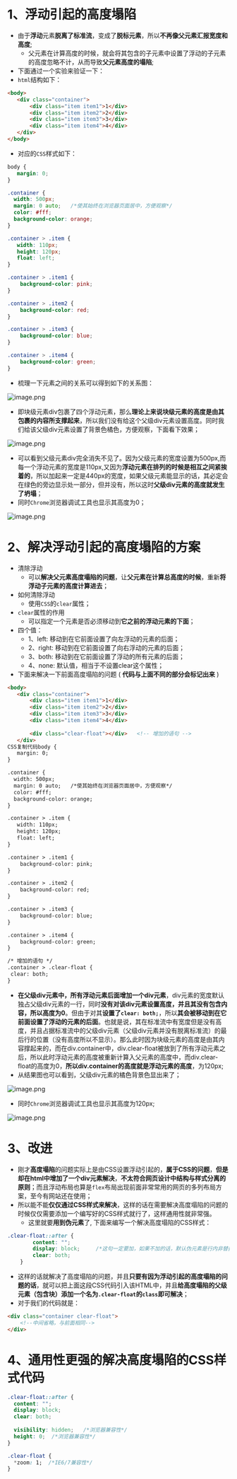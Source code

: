 # 1、浮动引起的高度塌陷

- 由于**浮动**元素**脱离了标准流**，变成了**脱标元素**，所以**不再像父元素汇报宽度和高度**;
  - 父元素在计算高度的时候，就会将其包含的子元素中设置了浮动的子元素的高度忽略不计，从而导致**父元素高度的塌陷**;
- 下面通过一个实验来验证一下：
- `html`结构如下：

```html
<body>
   <div class="container">
       <div class="item item1">1</div>
       <div class="item item2">2</div>
       <div class="item item3">3</div>
       <div class="item item4">4</div>
   </div>
</body>
```

- 对应的`CSS`样式如下：

```CSS
body {
   margin: 0;
}

.container {
  width: 500px;
  margin: 0 auto;   /*使其始终在浏览器页面居中，方便观察*/
  color: #fff;
  background-color: orange;
}

.container > .item {
   width: 110px;
   height: 120px;
   float: left;
}

.container > .item1 {
    background-color: pink;
}

.container > .item2 {
    background-color: red;
}

.container > .item3 {
    background-color: blue;
}

.container > .item4 {
    background-color: green;
}
```

- 梳理一下元素之间的关系可以得到如下的关系图：

![image.png](https://p6-juejin.byteimg.com/tos-cn-i-k3u1fbpfcp/3dddde8d9a6e41afa722db5300933fb1~tplv-k3u1fbpfcp-zoom-in-crop-mark:4536:0:0:0.awebp?)

- 即块级元素div包裹了四个浮动元素，那么**理论上来说块级元素的高度是由其包裹的内容所支撑起来**，所以我们没有给这个父级div元素设置高度。同时我们给该父级div元素设置了背景色橘色，方便观察，下面看下效果；

![image.png](https://p9-juejin.byteimg.com/tos-cn-i-k3u1fbpfcp/0f5bc9113f2547d9af8f0e083933aebb~tplv-k3u1fbpfcp-zoom-in-crop-mark:4536:0:0:0.awebp?)

- 可以看到父级元素div完全消失不见了。因为父级元素的宽度设置为500px,而每一个浮动元素的宽度是110px,又因为**浮动元素在排列的时候是相互之间紧挨着的**，所以加起来一定是440px的宽度，如果父级元素能显示的话，其必定会在绿色的旁边显示处一部分，但并没有，所以这时**父级div元素的高度就发生了坍塌**；
- 同时`Chrome`浏览器调试工具也显示其高度为0；

![image.png](https://p3-juejin.byteimg.com/tos-cn-i-k3u1fbpfcp/1b1156019c20447991d71ecf9f43a0b7~tplv-k3u1fbpfcp-zoom-in-crop-mark:4536:0:0:0.awebp?)

# 2、解决浮动引起的高度塌陷的方案

- 清除浮动
  - 可以**解决父元素高度塌陷的问题**，让**父元素在计算总高度的时候**，重新**将浮动子元素的高度计算进去**；
- 如何清除浮动
  - 使用`CSS`的`clear`属性；
- `clear`属性的作用
  - 可以指定一个元素是否必须移动到**它之前的浮动元素的下面**；
- 四个值：
  - 1、left:   移动到在它前面设置了向左浮动的元素的后面；
  - 2、right:  移动到在它前面设置了向右浮动的元素的后面；
  - 3、both:   移动到在它前面设置了浮动的所有元素的后面；
  - 4、none:   默认值，相当于不设置clear这个属性；
- 下面来解决一下前面高度塌陷的问题 ( **代码与上面不同的部分会标记出来** )

```html
<body>
   <div class="container">
       <div class="item item1">1</div>
       <div class="item item2">2</div>
       <div class="item item3">3</div>
       <div class="item item4">4</div>
       
       <div class="clear-float"></div>   <!-- 增加的语句 -->
   </div>
CSS复制代码body {
   margin: 0;
}

.container {
  width: 500px;
  margin: 0 auto;   /*使其始终在浏览器页面居中，方便观察*/
  color: #fff;
  background-color: orange;
}

.container > .item {
   width: 110px;
   height: 120px;
   float: left;
}

.container > .item1 {
    background-color: pink;
}

.container > .item2 {
    background-color: red;
}

.container > .item3 {
    background-color: blue;
}

.container > .item4 {
    background-color: green;
}

/* 增加的语句 */
.container > .clear-float {
 clear: both;
}
```

- **在父级div元素中，所有浮动元素后面增加一个div元素**，div元素的宽度默认独占父级div元素的一行，同时**没有对该div元素设置高度，并且其没有包含内容，所以高度为0**。但由于对其**设置了`clear: both;`**，所以**其会被移动到在它前面设置了浮动的元素的后面**。也就是说，其在标准流中有宽度但是没有高度，并且占据标准流中的父级div元素（父级div元素并没有脱离标准流）的最后行的位置（没有高度所以不显示）。那么此时因为块级元素的高度是由其内容撑起来的，而在div.container中，div.clear-float被放到了所有浮动元素之后，所以此时浮动元素的高度被重新计算入父元素的高度中，而div.clear-float的高度为0，**所以div.container的高度就是浮动元素的高度**，为120px;
- 从结果图也可以看到，父级div元素的橘色背景色显出来了；

![image.png](https://p9-juejin.byteimg.com/tos-cn-i-k3u1fbpfcp/a6843178591e4727b79fde4037e35f3f~tplv-k3u1fbpfcp-zoom-in-crop-mark:4536:0:0:0.awebp?)

- 同时`Chrome`浏览器调试工具也显示其高度为120px;

![image.png](https://p1-juejin.byteimg.com/tos-cn-i-k3u1fbpfcp/3f988717b48b4f58956798222f84fca8~tplv-k3u1fbpfcp-zoom-in-crop-mark:4536:0:0:0.awebp?)

# 3、改进

- 刚才**高度塌陷**的问题实际上是由CSS设置浮动引起的，**属于CSS的问题**，**但是却在html中增加了一个div元素解决**，**不太符合网页设计中结构与样式分离的原则**；而且浮动布局也算是`flex`布局出现前面非常常用的网页的多列布局方案，至今有网站还在使用；
- 所以能不能**仅仅通过CSS样式来解决**，这样的话在需要解决高度塌陷的问题的时候仅仅需要添加一个编写好的CSS样式就行了，这样通用性就非常强。
  - 这里就要**用到伪元素**了, 下面来编写一个解决高度塌陷的CSS样式：

```CSS
.clear-float::after {
        content: "";
        display: block;     /*这句一定要加，如果不加的话，默认伪元素是行内非替换元素，因为已经没有内容了，相当于就不占位置了。所以设置其为块级元素，至少有个默认的宽度，就会占据位置，才能让设置了的clear有用*/
        clear: both;
    }
```

- 这样的话就解决了高度塌陷的问题，并且**只要有因为浮动引起的高度塌陷的问题的话**，就可以把上面这段CSS代码引入该HTML中，并且**给高度塌陷的父级元素（包含块）添加一个名为`.clear-float`的`class`即可解决**；
- 对于我们的代码就是：

```html
<div class="container clear-float">
    <!--中间省略，与前面相同-->
</div>
```

# 4、通用性更强的解决高度塌陷的CSS样式代码

```CSS
.clear-float::after {
  content: "";
  display: block;
  clear: both;
  
  visibility: hidden;   /*浏览器兼容性*/
  height: 0;  /*浏览器兼容性*/
}

.clear-float {
  *zoom: 1;  /*IE6/7兼容性*/
}
```



